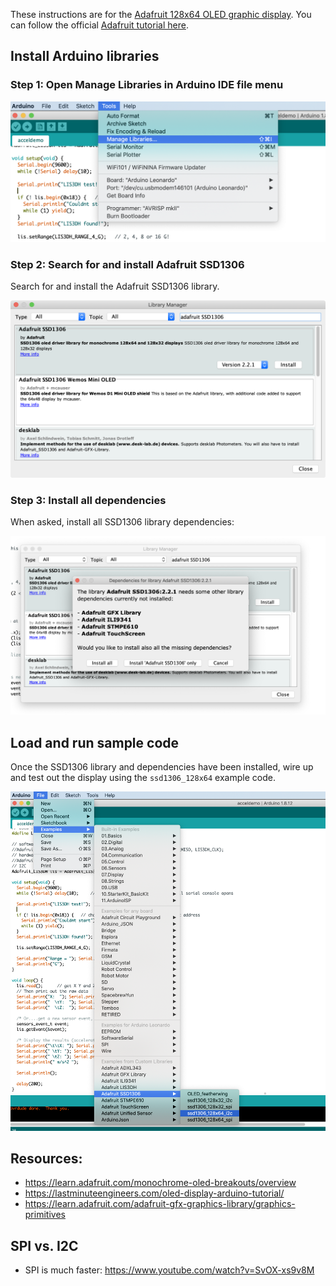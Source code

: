 
These instructions are for the [Adafruit 128x64 OLED graphic display](https://www.adafruit.com/product/938). You can follow the official [Adafruit tutorial here](https://learn.adafruit.com/monochrome-oled-breakouts/arduino-library-and-examples).

## Install Arduino libraries

### Step 1: Open Manage Libraries in Arduino IDE file menu

![Screenshot of selecting Tools->Manage Libraries... from Arduino IDE file menu](assets/images/ArduinoIDE_InstallLibraries.png)

### Step 2: Search for and install Adafruit SSD1306

Search for and install the Adafruit SSD1306 library.

![Screenshot searching for Adafruit SSD1306 library in Arduino IDE Library Manager](assets/images/ArduinoIDE_InstallSSD1306Library.png)

### Step 3: Install all dependencies
When asked, install all SSD1306 library dependencies:

![](assets/images/ArduinoIDE_InstallAllSSD1306Dependencies.png)

## Load and run sample code

Once the SSD1306 library and dependencies have been installed, wire up and test out the display using the `ssd1306_128x64` example code.

![Screenshot of using Arduino IDE file menu to load the SSD1306 sample code](assets/images/ArduinoIDE_LoadingSSD1306SampleCode.png)

## Resources:
- https://learn.adafruit.com/monochrome-oled-breakouts/overview
- https://lastminuteengineers.com/oled-display-arduino-tutorial/
- https://learn.adafruit.com/adafruit-gfx-graphics-library/graphics-primitives

## SPI vs. I2C
- SPI is much faster: https://www.youtube.com/watch?v=SvOX-xs9v8M 